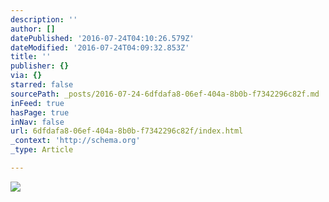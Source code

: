 ```yaml
---
description: ''
author: []
datePublished: '2016-07-24T04:10:26.579Z'
dateModified: '2016-07-24T04:09:32.853Z'
title: ''
publisher: {}
via: {}
starred: false
sourcePath: _posts/2016-07-24-6dfdafa8-06ef-404a-8b0b-f7342296c82f.md
inFeed: true
hasPage: true
inNav: false
url: 6dfdafa8-06ef-404a-8b0b-f7342296c82f/index.html
_context: 'http://schema.org'
_type: Article

---
```

![](https://the-grid-user-content.s3-us-west-2.amazonaws.com/7091fec7-6944-4283-a3d7-edb359fef319.jpg)